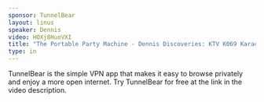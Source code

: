 ```yaml
---
sponsor: TunnelBear
layout: linus
speaker: Dennis
video: HOXj8HuoVXI
title: "The Portable Party Machine - Dennis Discoveries: KTV K069 Karaoke Microphone"
type: in
---
```


TunnelBear is the simple VPN app that makes it easy to browse privately and enjoy a more open internet.
Try TunnelBear for free at the link in the video description.
